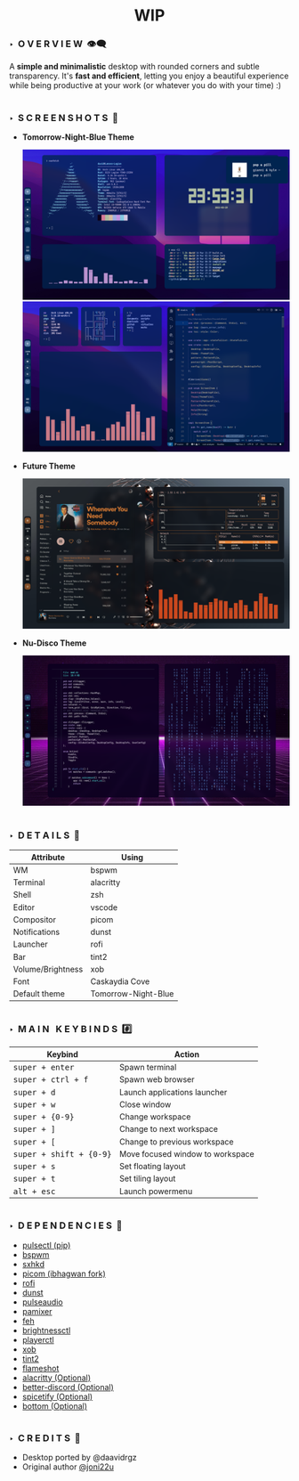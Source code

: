 <div align="center"> <h1><strong>WIP</strong></h1> </div>

### **‣ &nbsp;O V E R V I E W &nbsp;👁️‍🗨️**

A **simple and minimalistic** desktop with rounded corners and subtle transparency. It's **fast and efficient**, letting you
enjoy a beautiful experience while being productive at your work (or whatever you do with your time) :)

# 
### **‣ &nbsp;S C R E E N S H O T S &nbsp;📸**

* **Tomorrow-Night-Blue Theme**

	![Tomorrow-Night-Blue](screenshots/tomorrow1.png)
	![](screenshots/tomorrow2.png)

* **Future Theme**

	![Future](screenshots/future.png)

* **Nu-Disco Theme**

	![Nu-Disco](screenshots/nu-disco.png)

#

### **‣ &nbsp;D E T A I L S &nbsp;📝**

| Attribute                | Using                  |
| -------------------------| -----------------------|
| WM                       | bspwm                  |
| Terminal                 | alacritty              |
| Shell                    | zsh                    |
| Editor                   | vscode                 |
| Compositor               | picom                  |
| Notifications            | dunst                  |
| Launcher                 | rofi                   |
| Bar                      | tint2                  |
| Volume/Brightness        | xob                    |
| Font                     | Caskaydia Cove         |
| Default theme            | Tomorrow-Night-Blue    |

#

### **‣ &nbsp;M A I N &nbsp; K E Y B I N D S &nbsp;#️⃣**

| Keybind                                 | Action                                                    |
|-----------------------------------------|-----------------------------------------------------------|
| <kbd>super + enter</kbd>                | Spawn terminal                                            |
| <kbd>super + ctrl + f</kbd>             | Spawn web browser                                         |
| <kbd>super + d</kbd>                    | Launch applications launcher                              |
| <kbd>super + w</kbd>                    | Close window                                              |
| <kbd>super + {0-9}</kbd>                | Change workspace                                          |
| <kbd>super + ]</kbd>                    | Change to next workspace                                  |
| <kbd>super + [</kbd>                    | Change to previous workspace                              |
| <kbd>super + shift + {0-9}</kbd>        | Move focused window to workspace                          |
| <kbd>super + s</kbd>                    | Set floating layout                                       |
| <kbd>super + t</kbd>                    | Set tiling layout                                         |
| <kbd>alt + esc</kbd>                    | Launch powermenu                                          |

#

### **‣ &nbsp;D E P E N D E N C I E S &nbsp;🔗**
* [pulsectl (pip)](https://pypi.org/project/pulsectl/)
* [bspwm](https://github.com/baskerville/bspwm)
* [sxhkd](https://github.com/baskerville/sxhkd)
* [picom (ibhagwan fork)](https://github.com/ibhagwan/picom)
* [rofi](https://github.com/davatorium/rofi)
* [dunst](https://github.com/dunst-project/dunst)
* [pulseaudio](https://wiki.archlinux.org/title/PulseAudio)
* [pamixer](https://github.com/cdemoulins/pamixer)
* [feh](https://github.com/derf/feh)
* [brightnessctl](https://github.com/Hummer12007/brightnessctl)
* [playerctl](https://github.com/altdesktop/playerctl)
* [xob](https://github.com/florentc/xob)
* [tint2](https://gitlab.com/o9000/tint2)
* [flameshot](https://github.com/flameshot-org/flameshot)
* [alacritty (Optional)](https://github.com/alacritty/alacritty)
* [better-discord (Optional)](https://betterdiscord.app/)
* [spicetify (Optional)](https://spicetify.app/)
* [bottom (Optional)](https://github.com/ClementTsang/bottom)

#

### **‣ &nbsp;C R E D I T S &nbsp;👥**
* Desktop ported by @daavidrgz
* Original author [@joni22u](https://github.com/joni22u/)
